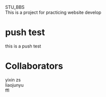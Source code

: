 STU_BBS   
This is a project for practicing website develop

# push test 
this is a push test

# Collaborators 
yixin
zs	   
liaojunyu   
ffl	